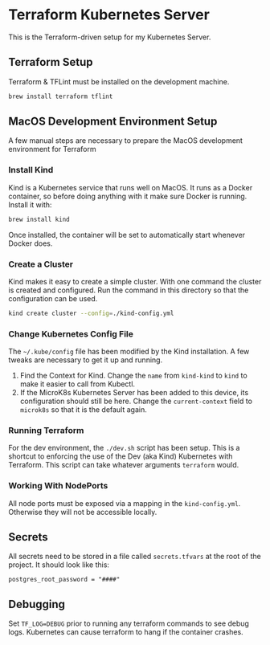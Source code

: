 # Terraform Kubernetes Server

This is the Terraform-driven setup for my Kubernetes Server.

## Terraform Setup

Terraform & TFLint must be installed on the development machine.

```bash
brew install terraform tflint
```

## MacOS Development Environment Setup

A few manual steps are necessary to prepare the MacOS development environment for Terraform

### Install Kind

Kind is a Kubernetes service that runs well on MacOS. It runs as a Docker container, so before doing anything with it make sure Docker is running. Install it with:

```bash
brew install kind
```

Once installed, the container will be set to automatically start whenever Docker does.

### Create a Cluster

Kind makes it easy to create a simple cluster. With one command the cluster is created and configured. Run the command in this directory so that the configuration can be used.

```bash
kind create cluster --config=./kind-config.yml
```

### Change Kubernetes Config File

The `~/.kube/config` file has been modified by the Kind installation. A few tweaks are necessary to get it up and running.

1. Find the Context for Kind. Change the `name` from `kind-kind` to `kind` to make it easier to call from Kubectl.
2. If the MicroK8s Kubernetes Server has been added to this device, its configuration should still be here. Change the `current-context` field to `microk8s` so that it is the default again.

### Running Terraform

For the dev environment, the `./dev.sh` script has been setup. This is a shortcut to enforcing the use of the Dev (aka Kind) Kubernetes with Terraform. This script can take whatever arguments `terraform` would.

### Working With NodePorts

All node ports must be exposed via a mapping in the `kind-config.yml`. Otherwise they will not be accessible locally.

## Secrets

All secrets need to be stored in a file called `secrets.tfvars` at the root of the project. It should look like this:

```hcl
postgres_root_password = "####"
```

## Debugging

Set `TF_LOG=DEBUG` prior to running any terraform commands to see debug logs. Kubernetes can cause terraform to hang if the container crashes.